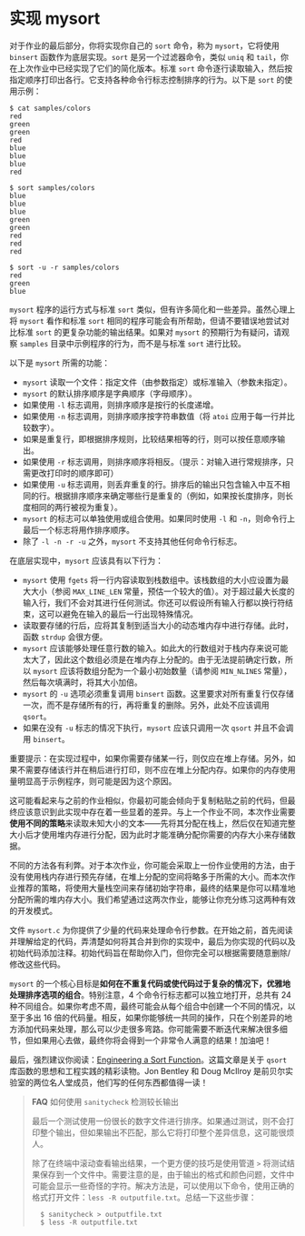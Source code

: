 # 实现 mysort

对于作业的最后部分，你将实现你自己的 `sort` 命令，称为 `mysort`，它将使用 `binsert` 函数作为底层实现。`sort` 是另一个过滤器命令，类似 `uniq` 和 `tail`，你在上次作业中已经实现了它们的简化版本。标准 `sort` 命令逐行读取输入，然后按指定顺序打印出各行。它支持各种命令行标志控制排序的行为。以下是 `sort` 的使用示例：

```Shell
$ cat samples/colors
red
green
green
red
blue
blue
blue
red

$ sort samples/colors 
blue
blue
blue
green
green
red
red
red

$ sort -u -r samples/colors 
red
green
blue
```

`mysort` 程序的运行方式与标准 `sort` 类似，但有许多简化和一些差异。虽然心理上将 `mysort` 看作和标准 `sort` 相同的程序可能会有所帮助，但请不要错误地尝试对比标准 `sort` 的更复杂功能的输出结果。如果对 `mysort` 的预期行为有疑问，请观察 `samples` 目录中示例程序的行为，而不是与标准 `sort` 进行比较。

以下是 `mysort` 所需的功能：

- `mysort` 读取一个文件：指定文件（由参数指定）或标准输入（参数未指定）。  
- `mysort` 的默认排序顺序是字典顺序（字母顺序）。  
- 如果使用 `-l` 标志调用，则排序顺序是按行的长度递增。  
- 如果使用 `-n` 标志调用，则排序顺序按字符串数值（将 `atoi` 应用于每一行并比较数字）。  
- 如果是重复行，即根据排序规则，比较结果相等的行，则可以按任意顺序输出。  
- 如果使用 `-r` 标志调用，则排序顺序将相反。（提示：对输入进行常规排序，只需更改打印时的顺序即可）  
- 如果使用 `-u` 标志调用，则丢弃重复的行。排序后的输出只包含输入中互不相同的行。根据排序顺序来确定哪些行是重复的（例如，如果按长度排序，则长度相同的两行被视为重复）。  
- `mysort` 的标志可以单独使用或组合使用。如果同时使用 `-l` 和 `-n`，则命令行上最后一个标志将用作排序顺序。  
- 除了 `-l -n -r -u` 之外，`mysort` 不支持其他任何命令行标志。

在底层实现中，`mysort` 应该具有以下行为：

- `mysort` 使用 `fgets` 将一行内容读取到栈数组中。该栈数组的大小应设置为最大大小（参阅 `MAX_LINE_LEN` 常量，预估一个较大的值）。对于超过最大长度的输入行，我们不会对其进行任何测试。你还可以假设所有输入行都以换行符结束，这可以避免在输入的最后一行出现特殊情况。  
- 读取要存储的行后，应将其复制到适当大小的动态堆内存中进行存储。此时，函数 `strdup` 会很方便。
- `mysort` 应该能够处理任意行数的输入。如此大的行数组对于栈内存来说可能太大了，因此这个数组必须是在堆内存上分配的。由于无法提前确定行数，所以 `mysort` 应该将数组分配为一个最小初始数量（请参阅 `MIN_NLINES` 常量），然后每次填满时，将其大小加倍。
- `mysort` 的 `-u` 选项必须重复调用 `binsert` 函数。这里要求对所有重复行仅存储一次，而不是存储所有的行，再将重复的删除。另外，此处不应该调用 `qsort`。 
- 如果在没有 `-u` 标志的情况下执行，`mysort` 应该只调用一次 `qsort` 并且不会调用 `binsert`。

重要提示：在实现过程中，如果你需要存储某一行，则仅应在堆上存储。另外，如果不需要存储该行并在稍后进行打印，则不应在堆上分配内存。如果你的内存使用量明显高于示例程序，则可能是因为这个原因。

这可能看起来与之前的作业相似，你最初可能会倾向于复制粘贴之前的代码，但最终应该意识到此实现中存在着一些显着的差异。与上一个作业不同，本次作业需要**使用不同的策略**来读取未知大小的文本——先将其分配在栈上，然后仅在知道完整大小后才使用堆内存进行分配，因为此时才能准确分配你需要的内存大小来存储数据。

不同的方法各有利弊。对于本次作业，你可能会采取上一份作业使用的方法，由于没有使用栈内存进行预先存储，在堆上分配的空间将略多于所需的大小。而本次作业推荐的策略，将使用大量栈空间来存储初始字符串，最终的结果是你可以精准地分配所需的堆内存大小。我们希望通过这两次作业，能够让你充分练习这两种有效的开发模式。

文件 `mysort.c` 为你提供了少量的代码来处理命令行参数。在开始之前，首先阅读并理解给定的代码，弄清楚如何将其合并到你的实现中，最后为你实现的代码以及初始代码添加注释。初始代码旨在帮助你入门，但你完全可以根据需要随意删除/修改这些代码。

`mysort` 的一个核心目标是**如何在不重复代码或使代码过于复杂的情况下，优雅地处理排序选项的组合**。特别注意，4 个命令行标志都可以独立地打开，总共有 24 种不同组合。如果你考虑不周，最终可能会从每个组合中创建一个不同的情况，以至于多出 16 倍的代码量。相反，如果你能够统一共同的操作，只在个别差异的地方添加代码来处理，那么可以少走很多弯路。你可能需要不断迭代来解决很多细节，但如果用心去做，最终你将会得到一个非常令人满意的结果！加油吧！

最后，强烈建议你阅读：[Engineering a Sort Function](http://citeseerx.ist.psu.edu/viewdoc/download?doi=10.1.1.14.8162&rep=rep1&type=pdf)。这篇文章是关于 `qsort` 库函数的思想和工程实践的精彩读物。Jon Bentley 和 Doug McIlroy 是前贝尔实验室的两位名人堂成员，他们写的任何东西都值得一读！

> **FAQ** 如何使用 `sanitycheck` 检测较长输出
> 
> 最后一个测试使用一份很长的数字文件进行排序。如果通过测试，则不会打印整个输出，但如果输出不匹配，那么它将打印整个差异信息，这可能很烦人。
> 
> 除了在终端中滚动查看输出结果，一个更方便的技巧是使用管道 `>` 将测试结果保存到一个文件中。需要注意的是，由于输出的格式和颜色问题，文件中可能会显示一些奇怪的字符。解决方法是，可以使用以下命令，使用正确的格式打开文件：`less -R outputfile.txt`。总结一下这些步骤：
> 
> ```Shell
>	$ sanitycheck > outputfile.txt 
>	$ less -R outputfile.txt
> ```


